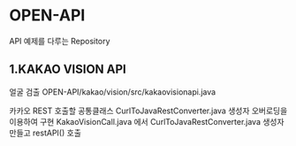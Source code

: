 # OPEN-API
API 예제를 다루는 Repository


## 1.KAKAO VISION API
얼굴 검출 
OPEN-API/kakao/vision/src/kakaovisionapi.java

카카오 REST 호출할 공통클래스 
CurlToJavaRestConverter.java 생성자 오버로딩을 이용하여 구현 
KakaoVisionCall.java 에서 CurlToJavaRestConverter.java 생성자 만들고 restAPI() 호출
